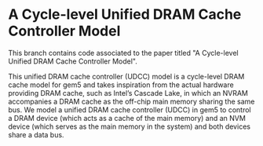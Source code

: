 # A Cycle-level Unified DRAM Cache Controller Model

This branch contains code associated to the paper titled "A Cycle-level Unified DRAM Cache Controller Model".

This unified DRAM cache controller (UDCC) model is a cycle-level DRAM cache model for gem5 and takes inspiration from
the actual hardware providing DRAM cache, such as Intel’s Cascade Lake, in which an NVRAM accompanies a DRAM cache as the off-chip main 
memory sharing the same bus. We model a unified DRAM cache controller (UDCC) in gem5 to control a DRAM device (which acts as a cache of 
the main memory) and an NVM device (which serves as the main memory in the system) and both devices share a data bus.
